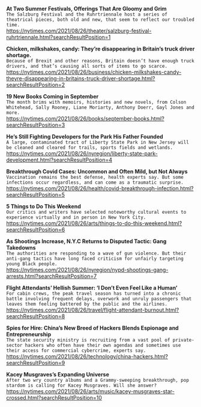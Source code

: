**At Two Summer Festivals, Offerings That Are Gloomy and Grim**\
`The Salzburg Festival and the Ruhrtriennale host a series of theatrical pieces, both old and new, that seem to reflect our troubled time.`\
https://nytimes.com/2021/08/26/theater/salzburg-festival-ruhrtriennale.html?searchResultPosition=1

**Chicken, milkshakes, candy: They’re disappearing in Britain’s truck driver shortage.**\
`Because of Brexit and other reasons, Britain doesn’t have enough truck drivers, and that’s causing all sorts of items to go scarce.`\
https://nytimes.com/2021/08/26/business/chicken-milkshakes-candy-theyre-disappearing-in-britains-truck-driver-shortage.html?searchResultPosition=2

**19 New Books Coming in September**\
`The month brims with memoirs, histories and new novels, from Colson Whitehead, Sally Rooney, Liane Moriarty, Anthony Doerr, Gayl Jones and more.`\
https://nytimes.com/2021/08/26/books/september-books.html?searchResultPosition=3

**He’s Still Fighting Developers for the Park His Father Founded**\
`A large, contaminated tract of Liberty State Park in New Jersey will be cleaned and cleared for trails, sports fields and wetlands.`\
https://nytimes.com/2021/08/26/nyregion/liberty-state-park-development.html?searchResultPosition=4

**Breakthrough Covid Cases: Uncommon and Often Mild, but Not Always**\
`Vaccination remains the best defense, health experts say. But some infections occur regardless, and can come as a traumatic surprise.`\
https://nytimes.com/2021/08/26/health/covid-breakthrough-infection.html?searchResultPosition=5

**5 Things to Do This Weekend**\
`Our critics and writers have selected noteworthy cultural events to experience virtually and in person in New York City.`\
https://nytimes.com/2021/08/26/arts/things-to-do-this-weekend.html?searchResultPosition=6

**As Shootings Increase, N.Y.C Returns to Disputed Tactic: Gang Takedowns**\
`The authorities are responding to a wave of gun violence. But their anti-gang tactics have long faced criticism for unfairly targeting young Black people.`\
https://nytimes.com/2021/08/26/nyregion/nypd-shootings-gang-arrests.html?searchResultPosition=7

**Flight Attendants’ Hellish Summer: ‘I Don’t Even Feel Like a Human’**\
`For cabin crews, the peak travel season has turned into a chronic battle involving frequent delays, overwork and unruly passengers that leaves them feeling battered by the public and the airlines.`\
https://nytimes.com/2021/08/26/travel/flight-attendant-burnout.html?searchResultPosition=8

**Spies for Hire: China’s New Breed of Hackers Blends Espionage and Entrepreneurship**\
`The state security ministry is recruiting from a vast pool of private-sector hackers who often have their own agendas and sometimes use their access for commercial cybercrime, experts say.`\
https://nytimes.com/2021/08/26/technology/china-hackers.html?searchResultPosition=9

**Kacey Musgraves’s Expanding Universe**\
`After two wry country albums and a Grammy-sweeping breakthrough, pop stardom is calling for Kacey Musgraves. Will she answer?`\
https://nytimes.com/2021/08/26/arts/music/kacey-musgraves-star-crossed.html?searchResultPosition=10

